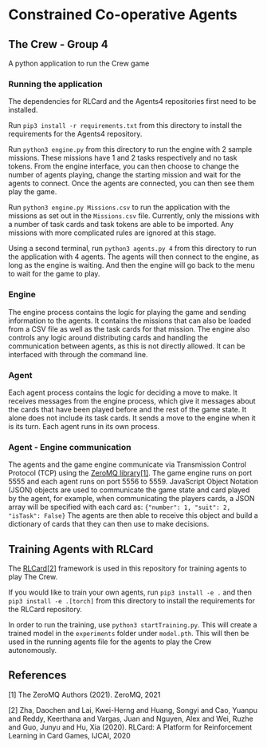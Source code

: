 # Constrained Co-operative Agents
## The Crew - Group 4

A python application to run the Crew game

### Running the application

The dependencies for RLCard and the Agents4 repositories first need to be installed.

Run `pip3 install -r requirements.txt` from this directory to install the requirements for the Agents4 repository.

Run `python3 engine.py` from this directory to run the engine with 2 sample missions. These missions have 1 and 2 tasks respectively and no task tokens. From the engine interface, you can then choose to change the number of agents playing, change the starting mission and wait for the agents to connect. Once the agents are connected, you can then see them play the game.

Run `python3 engine.py Missions.csv` to run the application with the missions as set out in the `Missions.csv` file. Currently, only the missions with a number of task cards and task tokens are able to be imported. Any missions with more complicated rules are ignored at this stage.

Using a second terminal, run `python3 agents.py 4` from this directory to run the application with 4 agents. The agents will then connect to the engine, as long as the engine is waiting. And then the engine will go back to the menu to wait for the game to play.

### Engine
The engine process contains the logic for playing the game and sending information to the agents. It contains the missions that can also be loaded from a CSV file as well as the task cards for that mission. The engine also controls any logic around distributing cards and handling the communication between agents, as this is not directly allowed. It can be interfaced with through the command line.

### Agent
Each agent process contains the logic for deciding a move to make. It receives messages from the engine process, which give it messages about the cards that have been played before and the rest of the game state. It alone does not include its task cards. It sends a move to the engine when it is its turn. Each agent runs in its own process.

### Agent - Engine communication

The agents and the game engine communicate via Transmission Control Protocol (TCP) using the [ZeroMQ library](zeromq.org)[[1]](#1).
The game engine runs on port 5555 and each agent runs on port 5556 to 5559.
JavaScript Object Notation (JSON) objects are used to communicate the game state and card played by the agent, for example, when communicating the players cards, a JSON array will be specified with each card as:
`{"number": 1, "suit": 2, "isTask": False}`
The agents are then able to receive this object and build a dictionary of cards that they can then use to make decisions.

## Training Agents with RLCard
The [RLCard](https://github.com/datamllab/rlcard)[[2]](#2) framework is used in this repository for training agents to play The Crew.

If you would like to train your own agents, run `pip3 install -e .` and then `pip3 install -e .[torch]` from this directory to install the requirements for the RLCard repository.

In order to run the training, use `python3 startTraining.py`. This will create a trained model in the `experiments` folder under `model.pth`. This will then be used in the running agents file for the agents to play the Crew autonomously.

## References

<a id="1">[1]</a> 
The ZeroMQ Authors (2021). 
ZeroMQ,
2021

<a id="2">[2]</a> 
Zha, Daochen and Lai, Kwei-Herng and Huang, Songyi and Cao, Yuanpu and Reddy, Keerthana and Vargas, Juan and Nguyen, Alex and Wei, Ruzhe and Guo, Junyu and Hu, Xia (2020). 
RLCard: A Platform for Reinforcement Learning in Card Games,
IJCAI,
2020

